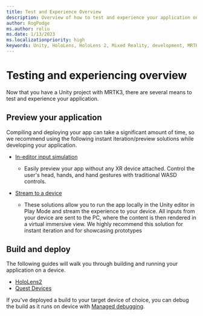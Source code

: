 ```yaml
---
title: Test and Experience Overview
description: Overview of how to test and experience your application on a device.
author: RogPodge
ms.author: roliu
ms.date: 1/13/2023
ms.localizationpriority: high
keywords: Unity, HoloLens, HoloLens 2, Mixed Reality, development, MRTK3, overview, setup, deployment, remoting, new project, getting started, tutorial, introduction, intro
---
```


# Testing and experiencing overview

Now that you have a Unity project with MRTK3, there are several means to test and experience your application.

## Preview your application

Compiling and deploying your app can take a significant amount of time, so we recommend using the following instant iteration/preview solutions while developing your application.

- [In-editor input simulation](../../mrtk3-input/packages/input/input-simulation.md)
    - Easily preview your app without any XR device attached. Control the user's head, hands, and hand gestures with traditional WASD controls.

- [Stream to a device](streaming.md)
    - These solutions allow you to run the app locally in the Unity editor in Play Mode and stream the experience to your device. All inputs from your device are sent to the PC, where the content is then rendered in a virtual immersive view. We highly recommend this solution for instant iteration and for showcasing prototypes

## Build and deploy

The following guides will walk you through building and running your application on a device.

- [HoloLens2](hololens2-deployment.md)
- [Quest Devices](quest-deployment.md)

If you've deployed a build to your target device of choice, you can debug the build as it runs on device with [Managed debugging](/windows/mixed-reality/develop/unity/managed-debugging-with-unity-il2cpp).
